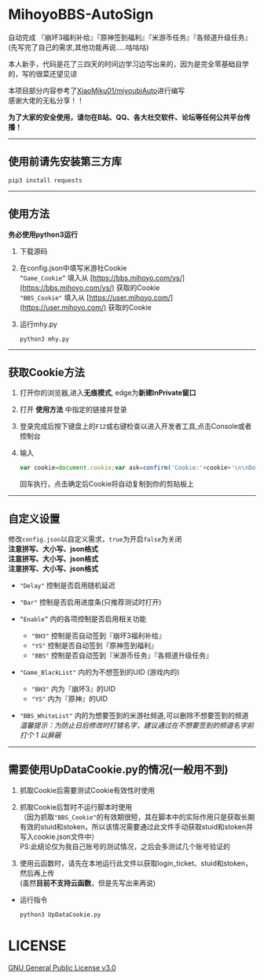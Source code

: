 # MihoyoBBS-AutoSign
自动完成 『崩坏3福利补给』『原神签到福利』『米游币任务』『各频道升级任务』  
(先写完了自己的需求,其他功能再说.....咕咕咕)

本人新手，代码是花了三四天的时间边学习边写出来的，因为是完全零基础自学的，写的很菜还望见谅

本项目部分内容参考了[XiaoMiku01/miyoubiAuto](https://github.com/XiaoMiku01/miyoubiAuto)进行编写  
感谢大佬的无私分享！！  

**为了大家的安全使用，请勿在B站、QQ、各大社交软件、论坛等任何公共平台传播！**
***
## 使用前请先安装第三方库
```shell
pip3 install requests
```
***
## 使用方法
**务必使用python3运行**  

1. 下载源码

2. 在config.json中填写米游社Cookie  
    `“Game_Cookie”` 填入从 [https://bbs.mihoyo.com/ys/](https://bbs.mihoyo.com/ys/) 获取的Cookie  
    `"BBS_Cookie"` 填入从 [https://user.mihoyo.com/](https://user.mihoyo.com/) 获取的Cookie

3. 运行mhy.py  
    ```shell
    python3 mhy.py
    ```
***
## 获取Cookie方法

1. 打开你的浏览器,进入**无痕模式**, edge为**新建InPrivate窗口**

2. 打开 **使用方法** 中指定的链接并登录

3. 登录完成后按下键盘上的`F12`或右键检查以进入开发者工具,点击Console或者控制台

4. 输入

   ```javascript
   var cookie=document.cookie;var ask=confirm('Cookie:'+cookie+'\n\nDo you want to copy the cookie to the clipboard?');if(ask==true){copy(cookie);msg=cookie}else{msg='Cancel'}
   ```

   回车执行，点击确定后Cookie将自动复制到你的剪贴板上

***
## 自定义设置
修改`config.json`以自定义需求，`true`为开启`false`为关闭  
**注意拼写、大小写、json格式**  
**注意拼写、大小写、json格式**  
**注意拼写、大小写、json格式**  

- `"Delay"` 控制是否启用随机延迟

- `"Bar"` 控制是否启用进度条(只推荐测试时打开)

- `“Enable”` 内的各项控制是否启用相关功能  
    - `"BH3"` 控制是否自动签到『崩坏3福利补给』
    - `"YS"` 控制是否自动签到『原神签到福利』
    - `"BBS"` 控制是否自动签到『米游币任务』『各频道升级任务』

- `"Game_BlackList"` 内的为不想签到的UID (游戏内的)
    - `"BH3"` 内为『崩坏3』的UID
    - `"YS"` 内为『原神』的UID

- `"BBS_WhiteList"` 内的为想要签到的米游社频道,可以删除不想要签到的频道  
    *温馨提示：为防止日后修改时打错名字，建议通过在不想要签到的频道名字前打个 1 以屏蔽*

***
## 需要使用UpDataCookie.py的情况(**一般用不到**)

1. 抓取Cookie后需要测试Cookie有效性时使用

2. 抓取Cookie后暂时不运行脚本时使用  
    （因为抓取`"BBS_Cookie"`的有效期很短，其在脚本中的实际作用只是获取长期有效的stuid和stoken，所以该情况需要通过此文件手动获取stuid和stoken并写入cookie.json文件中）  
    PS:此结论仅为我自己账号的测试情况，之后会多测试几个账号验证的

3. 使用云函数时，请先在本地运行此文件以获取login_ticket、stuid和stoken，然后再上传  
    (虽然**目前不支持云函数**，但是先写出来再说)

- 运行指令
    ```shell
    python3 UpDataCookie.py
    ```
# LICENSE
[GNU General Public License v3.0](https://github.com/lingduzero666/MihoyoBBS-AutoSign/blob/main/LICENSE)